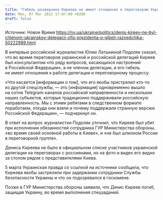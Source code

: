 ```yaml
---
title: "Гибель разведчика Киреева не имеет отношения к переговорам Украины и России — Офис президента"
date: Mon, 07 Mar 2022 17:07:00 +0200
draft: false
---
```

Источник: Новое Время https://nv.ua/ukraine/politics/denis-kireev-ne-byl-chlenom-ukrainskoy-delegacii-ofis-prezidenta-o-gibeli-razvedchika-50222989.html


В интервью российской журналистке Юлии Латыниной Подоляк сказал, что во время переговоров украинской и российской делегаций Киреев был консультантом «по ряду вопросов, касающихся настроений в Российской Федерации», а не членом делегации, и его гибель не имеет отношения к работе делегации и переговорному процессу.

«Что касается [информации о том], что его якобы пристрелил кто-то из другой спецслужбы, — это [информация] одновременно вышло на сотне Telegram-каналов российской направленности и нескольких наших субъектов, которые традиционно поддерживали российскую направленность. Мы с этими ребятами в следственном формате поработаем, откуда они взяли и почему поддержали странную версию Российской Федерации», — подчеркнул он.

В ответ на вопрос журналистки Подоляк уточнил, что Киреев был убит при исполнении обязанностей сотрудника ГУР Министерства обороны, «во время своей основной работы в Киеве», и «не был шпионом России в переговорной группе».

Дениса Киреева не было в официальном списке участников украинской делегации на переговорах с россиянами, но на фото и видео его видно за столом рядом с представителями Киева.

5 марта Украинская правда со ссылкой на источники сообщила, что Киреева якобы застрелили при задержании сотрудники Службы безопасности Украины и что он подозревался в госизмене.

Позже в ГУР Министерства обороны заявили, что Денис Киреев погиб, защищая Украину, во время выполнения спецзаданий.
